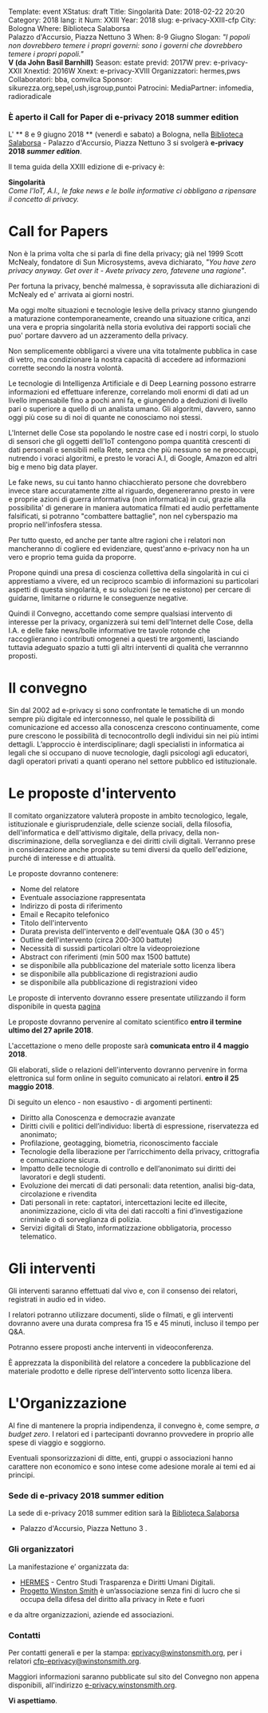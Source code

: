 Template: event
XStatus: draft
Title: Singolarità
Date: 2018-02-22 20:20
Category: 2018
lang: it
Num: XXIII
Year: 2018
slug: e-privacy-XXIII-cfp
City: Bologna
Where: Biblioteca Salaborsa<br/>Palazzo d'Accursio, Piazza Nettuno 3
When: 8-9 Giugno
Slogan: <i>"I popoli non dovrebbero temere i propri governi: sono i governi che dovrebbero temere i propri popoli."</i><br/><b>V (da John Basil Barnhill)</b>
Season: estate
previd: 2017W
prev: e-privacy-XXII
Xnextid: 2016W
Xnext: e-privacy-XVIII
Organizzatori: hermes,pws
Collaboratori: bba, comvilca
Sponsor: sikurezza.org,sepel,ush,isgroup,puntoi
Patrocini: 
MediaPartner: infomedia, radioradicale


### È aperto  il Call for Paper di e-privacy 2018 summer edition

L' ** 8 e 9 giugno 2018 ** (venerdì e sabato) a Bologna,
nella
[Biblioteca Salaborsa](https://it.wikipedia.org/wiki/Biblioteca_Salaborsa) -
Palazzo d'Accursio, Piazza Nettuno 3 si svolgerà **e-privacy 2018
_summer edition_**.

Il tema guida della XXIII edizione di e-privacy è:

**Singolarità** <br> _Come l'IoT, A.I., le fake news e le bolle
informative ci obbligano a ripensare il concetto di privacy._

# Call for Papers

Non è la prima volta che si parla di fine della privacy; già nel 1999
Scott McNealy, fondatore di Sun Microsystems, aveva dichiarato, _"You
have zero privacy anyway. Get over it - Avete privacy zero, fatevene
una ragione"_.

Per fortuna la privacy, benché malmessa, è sopravissuta alle
dichiarazioni di McNealy ed e' arrivata ai giorni nostri.

Ma oggi molte situazioni e tecnologie lesive della privacy stanno
giungendo a maturazione contemporaneamente, creando una situazione
critica, anzi una vera e propria singolarità nella storia evolutiva
dei rapporti sociali che puo' portare davvero ad un azzeramento della
privacy.

Non semplicemente obbligarci a vivere una vita totalmente pubblica in
case di vetro, ma condizionare la nostra capacità di accedere ad
informazioni corrette secondo la nostra volontà.

Le tecnologie di Intelligenza Artificiale e di Deep Learning possono estrarre
informazioni ed effettuare inferenze, correlando moli enormi di dati ad un
livello impensabile fino a pochi anni fa, e giungendo a deduzioni di livello 
pari o superiore a quello di un analista umano. Gli algoritmi, davvero, sanno 
oggi più cose su di noi di quante ne conosciamo noi stessi.

L'Internet delle Cose sta popolando le nostre case ed i nostri corpi,
lo stuolo di sensori che gli oggetti dell'IoT contengono pompa
quantità crescenti di dati personali e sensibili nella Rete, senza che
più nessuno se ne preoccupi, nutrendo i voraci algoritmi, e presto le
voraci A.I, di Google, Amazon ed altri big e meno big data player.

Le fake news, su cui tanto hanno chiacchierato persone che dovrebbero
invece stare accuratamente zitte al riguardo, degenereranno presto in
vere e proprie azioni di guerra informativa (non informatica) in cui,
grazie alla possibilita' di generare in maniera automatica filmati ed
audio perfettamente falsificati, si potranno "combattere battaglie",
non nel cyberspazio ma proprio nell'infosfera stessa.

Per tutto questo, ed anche per tante altre ragioni che i relatori non
mancheranno di cogliere ed evidenziare, quest'anno e-privacy non ha un
vero e proprio tema guida da proporre.

Propone quindi una presa di coscienza collettiva della singolarità in
cui ci apprestiamo a vivere, ed un reciproco scambio di informazioni
su particolari aspetti di questa singolarità, e su soluzioni (se ne
esistono) per cercare di guidarne, limitarne o ridurne le conseguenze
negative.

Quindi il Convegno, accettando come sempre qualsiasi intervento di
interesse per la privacy, organizzerà sui temi dell'Internet delle
Cose, della I.A. e delle fake news/bolle informative tre tavole
rotonde che raccoglieranno i contributi omogenei a questi tre
argomenti, lasciando tuttavia adeguato spazio a tutti gli altri
interventi di qualità che verrannno proposti.


# Il convegno

Sin dal 2002 ad e-privacy si sono confrontate le tematiche di un mondo
sempre più digitale ed interconnesso, nel quale le possibilità di
comunicazione ed accesso alla conoscenza crescono continuamente, come
pure crescono le possibilità di tecnocontrollo degli individui sin nei
più intimi dettagli. 
L’approccio è interdisciplinare; dagli
specialisti in informatica ai legali che si occupano di nuove
tecnologie, dagli psicologi agli educatori, dagli operatori privati a
quanti operano nel settore pubblico ed istituzionale.

# Le proposte d'intervento

Il comitato organizzatore valuterà proposte in ambito tecnologico,
legale, istituzionale e giurisprudenziale, delle scienze sociali,
della filosofia, dell'informatica e dell'attivismo digitale, della
privacy, della non-discriminazione, della sorveglianza e dei
diritti civili digitali.
Verranno prese in considerazione anche proposte su temi diversi da
quello dell'edizione, purché di interesse e di attualità.

Le proposte dovranno contenere:

- Nome del relatore
- Eventuale associazione rappresentata
- Indirizzo di posta di riferimento
- Email e Recapito telefonico
- Titolo dell'intervento
- Durata prevista dell'intervento e dell'eventuale Q&A (30 o 45')
- Outline dell'intervento (circa 200-300 battute)
- Necessità di sussidi particolari oltre la videoproiezione
- Abstract con riferimenti (min 500 max 1500 battute)
- se disponibile alla pubblicazione del materiale sotto licenza libera
- se disponibile alla pubblicazione di registrazioni audio
- se disponibile alla pubblicazione di registrazioni video

Le proposte di intervento dovranno essere presentate utilizzando il
form disponibile in questa  [pagina](http://e-privacy.winstonsmith.org/e-privacy-XXIII-proposta.html)

Le proposte dovranno pervenire al comitato scientifico __entro il
termine ultimo del 27 aprile 2018__.

L'accettazione o meno delle proposte sarà **comunicata entro il 4
maggio 2018**.

Gli elaborati, slide o relazioni dell'intervento dovranno pervenire in
forma elettronica sul form online in seguito comunicato ai relatori.
**entro il 25 maggio 2018**.

Di seguito un elenco - non esaustivo - di argomenti pertinenti:

- Diritto alla Conoscenza e democrazie avanzate
- Diritti civili e politici dell’individuo: libertà di espressione, riservatezza ed anonimato;
- Profilazione, geotagging, biometria, riconoscimento facciale
- Tecnologie della liberazione per l’arricchimento della privacy, crittografia e comunicazione sicura.
- Impatto delle tecnologie di controllo e dell’anonimato sui diritti dei lavoratori e degli studenti.
- Evoluzione dei mercati di dati personali: data retention, analisi big-data, circolazione e rivendita
- Dati personali in rete: captatori, intercettazioni lecite ed illecite, anonimizzazione, ciclo di vita dei dati raccolti a fini d’investigazione criminale o di sorveglianza di polizia.
- Servizi digitali di Stato, informatizzazione obbligatoria, processo telematico.

# Gli interventi

Gli interventi saranno effettuati dal vivo e, con il consenso dei
 relatori, registrati in audio ed in video.

I relatori potranno utilizzare documenti, slide o filmati, e gli interventi
dovranno avere una durata compresa fra 15 e 45 minuti, incluso il tempo per
Q&A. 

Potranno essere proposti anche interventi in videoconferenza.

È apprezzata la disponibilità del relatore a concedere la pubblicazione del
materiale prodotto e delle riprese dell’intervento sotto licenza libera.

# L'Organizzazione

Al fine di mantenere la propria indipendenza, il convegno è, come
sempre, _a budget zero_.  I relatori ed i partecipanti dovranno
provvedere in proprio alle spese di viaggio e soggiorno.

Eventuali sponsorizzazioni di ditte, enti, gruppi o associazioni hanno
carattere non economico e sono intese come adesione morale ai temi ed
ai principi.

### Sede di e-privacy 2018 summer edition

La sede di e-privacy 2018 summer edition sarà la
 [Biblioteca Salaborsa](https://it.wikipedia.org/wiki/Biblioteca_Salaborsa)
 - Palazzo d'Accursio, Piazza Nettuno 3 .

<!-- ![La foto ]( http://web.jus.unipi.it/wp-content/uploads/2014/04/polo_piagge.jpg) -->

### Gli organizzatori

La manifestazione e’ organizzata da:

 - [HERMES](http://logioshermes.org/) \- Centro Studi Trasparenza e Diritti Umani Digitali.
 - [Progetto Winston Smith](http://pws.winstonsmith.org/) è un’associazione senza fini di lucro che si occupa della difesa del diritto alla privacy in Rete e fuori

e da altre organizzazioni, aziende ed associazioni.


### Contatti

Per contatti generali e per la
stampa: [eprivacy@winstonsmith.org](mailto:eprivacy@winstonsmith.org),
per i relatori
[cfp-eprivacy@winstonsmith.org](mailto:cfp-eprivacy@winstonsmith.org).

Maggiori informazioni saranno pubblicate sul sito del Convegno non appena
disponibili, all'indirizzo [e-privacy.winstonsmith.org](http://e-privacy.winstonsmith.org). 

**Vi aspettiamo**.



